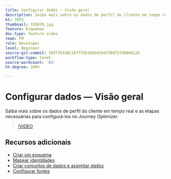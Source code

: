 ```yaml
---
title: Configurar dados — Visão geral
description: Saiba mais sobre os dados de perfil do cliente em tempo real e as etapas necessárias para configurá-los no Journey Optimizer.
kt: 7855
thumbnail: 335878.jpg
feature: Esquemas
doc-type: feature video
team: PM
role: Developer
level: Beginner
source-git-commit: 203f391d8216ff55b1b8b455d3789f5fd9060126
workflow-type: tm+mt
source-wordcount: '63'
ht-degree: 100%

---
```



# Configurar dados — Visão geral

Saiba mais sobre os dados de perfil do cliente em tempo real e as etapas necessárias para configurá-los no Journey Optimizer.

>[!VIDEO](https://video.tv.adobe.com/v/335878?quality=12)

## Recursos adicionais

* [Criar um esquema](/help/set-up-data/create-schema.md)
* [Mapear identidades](/help/set-up-data/map-identities.md)
* [Criar conjuntos de dados e assimilar dados](/help/set-up-data/create-datasets-and-ingest-data.md)
* [Configurar fontes](/help/set-up-data/configure-data-sources.md)
